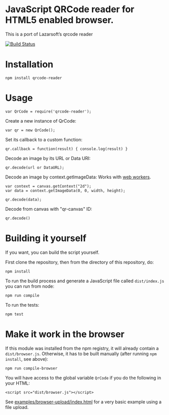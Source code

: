 # JavaScript QRCode reader for HTML5 enabled browser.

This is a port of Lazarsoft’s qrcode reader

[![Build Status](https://travis-ci.org/edi9999/jsqrcode.svg?branch=master&style=flat)](https://travis-ci.org/edi9999/jsqrcode)

# Installation

    npm install qrcode-reader

# Usage

    var QrCode = require('qrcode-reader');

Create a new instance of QrCode:

    var qr = new QrCode();

Set its callback to a custom function:

    qr.callback = function(result) { console.log(result) }

Decode an image by its URL or Data URI:

    qr.decode(url or DataURL);

Decode an image by context.getImageData:
Works with [web workers](https://developer.mozilla.org/en-US/docs/Web/API/Web_Workers_API/Using_web_workers).

    var context = canvas.getContext("2d");
    var data = context.getImageData(0, 0, width, height);

    qr.decode(data);

Decode from canvas with "qr-canvas" ID:

    qr.decode()

# Building it yourself

If you want, you can build the script yourself.

First clone the repository, then from the directory of this repository, do:

    npm install

To run the build process and generate a JavaScript file called `dist/index.js`  you can run from node:

    npm run compile

To run the tests:

    npm test

# Make it work in the browser

If this module was installed from the npm registry, it will already contain a `dist/browser.js`. Otherwise, it has to be built manually (after running `npm install`, see above):

    npm run compile-browser

You will have access to the global variable `QrCode` if you do the following in your HTML:

    <script src="dist/browser.js"></script>

See [examples/browser-upload/index.html](examples/browser-upload/index.html) for a very basic example using a file upload.
